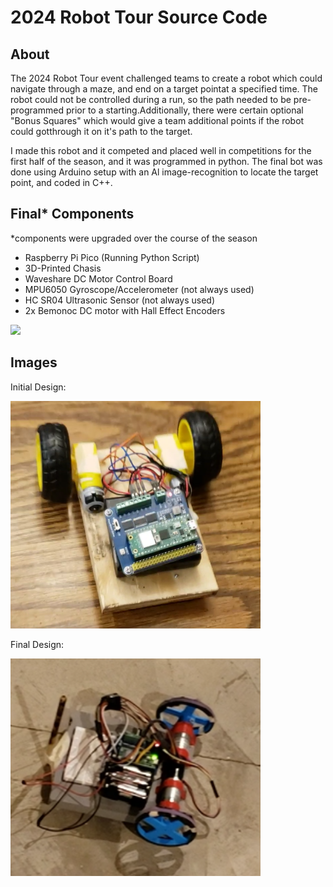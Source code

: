 # 2024 Robot Tour Source Code

## About
<p>The 2024 Robot Tour event challenged teams to create a robot which could navigate through a maze, and end on a target pointat a specified time. The robot could not be controlled during a run, so the path needed to be pre-programmed prior to a starting.Additionally, there were certain optional "Bonus Squares" which would give a team additional points if the robot could gotthrough it on it's path to the target.</p>
<p>I made this robot and it competed and placed well in competitions for the first half of the season, and it was programmed in
python. The final bot was done using Arduino setup with an Al image-recognition to locate the target point, and coded in C++.</p>

## Final* Components
*components were upgraded over the course of the season
- Raspberry Pi Pico (Running Python Script)
- 3D-Printed Chasis
- Waveshare DC Motor Control Board
- MPU6050 Gyroscope/Accelerometer (not always used)
- HC SR04 Ultrasonic Sensor (not always used)
- 2x Bemonoc DC motor with Hall Effect Encoders
<img src="media/FinalSetup.jpg" width="1000">

## Images
<p>Initial Design:</p>
<img src="media/InitialBot.png" width="400">
<p>Final Design:</p>
<img src="media/FinalBot.png" width="400">
